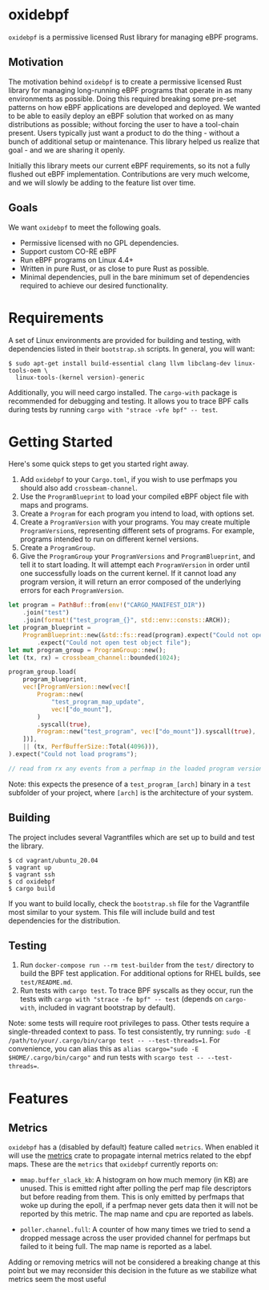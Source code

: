 # oxidebpf

`oxidebpf` is a permissive licensed Rust library for managing eBPF programs.

## Motivation

The motivation behind `oxidebpf` is to create a permissive licensed Rust library
for managing long-running eBPF programs that operate in as many environments
as possible. Doing this required breaking some pre-set patterns on how eBPF
applications are developed and deployed. We wanted to be able to easily deploy
an eBPF solution that worked on as many distributions as possible; without forcing
the user to have a tool-chain present. Users typically just want a product to do
the thing - without a bunch of additional setup or maintenance. This library
helped us realize that goal - and we are sharing it openly.

Initially this library meets our current eBPF requirements, so its not a fully
flushed out eBPF implementation. Contributions are very much welcome, and we will
slowly be adding to the feature list over time.

## Goals

We want `oxidebpf` to meet the following goals.

*  Permissive licensed with no GPL dependencies.
*  Support custom CO-RE eBPF
*  Run eBPF programs on Linux 4.4+
*  Written in pure Rust, or as close to pure Rust as possible.
*  Minimal dependencies, pull in the bare minimum set of dependencies required
to achieve our desired functionality.

# Requirements

A set of Linux environments are provided for building and testing, with dependencies
listed in their `bootstrap.sh` scripts. In general, you will want:

```
$ sudo apt-get install build-essential clang llvm libclang-dev linux-tools-oem \
  linux-tools-(kernel version)-generic
```

Additionally, you will need cargo installed. The `cargo-with` package is recommended
for debugging and testing. It allows you to trace BPF calls during tests by running
`cargo with "strace -vfe bpf" -- test`.

# Getting Started

Here's some quick steps to get you started right away.

1. Add `oxidebpf` to your `Cargo.toml`, if you wish to use perfmaps you should
also add `crossbeam-channel`.
2. Use the `ProgramBlueprint` to load your compiled eBPF object file with
maps and programs.
3. Create a `Program` for each program you intend to load, with options set.
4. Create a `ProgramVersion` with your programs. You may create
multiple `ProgramVersion`s, representing different sets of
programs. For example, programs intended to run on different kernel versions.
5. Create a `ProgramGroup`.
6. Give the `ProgramGroup` your `ProgramVersions` and `ProgramBlueprint`, and
tell it to start loading. It will attempt each `ProgramVersion` in order until
one successfully loads on the current kernel. If it cannot load any program
version, it will return an error composed of the underlying errors for each
`ProgramVersion`.

```rust
let program = PathBuf::from(env!("CARGO_MANIFEST_DIR"))
    .join("test")
    .join(format!("test_program_{}", std::env::consts::ARCH));
let program_blueprint =
    ProgramBlueprint::new(&std::fs::read(program).expect("Could not open file"), None)
        .expect("Could not open test object file");
let mut program_group = ProgramGroup::new();
let (tx, rx) = crossbeam_channel::bounded(1024);

program_group.load(
    program_blueprint,
    vec![ProgramVersion::new(vec![
        Program::new(
            "test_program_map_update",
            vec!["do_mount"],
        )
        .syscall(true),
        Program::new("test_program", vec!["do_mount"]).syscall(true),
    ])],
    || (tx, PerfBufferSize::Total(4096))),
).expect("Could not load programs");

// read from rx any events from a perfmap in the loaded program version

```

Note: this expects the presence of a `test_program_[arch]` binary in a `test` subfolder
of your project, where `[arch]` is the architecture of your system.

## Building

The project includes several Vagrantfiles which are set up to build and test the library.

```
$ cd vagrant/ubuntu_20.04
$ vagrant up
$ vagrant ssh
$ cd oxidebpf
$ cargo build
```

If you want to build locally, check the `bootstrap.sh` file for the Vagrantfile most
similar to your system. This file will include build and test dependencies for the
distribution.

## Testing

1. Run `docker-compose run --rm test-builder` from the `test/` directory to build the BPF test application. For additional options for RHEL builds, see `test/README.md`.
2. Run tests with `cargo test`. To trace BPF syscalls as they occur, run
   the tests with `cargo with "strace -fe bpf" -- test` (depends on `cargo-with`, included in
   vagrant bootstrap by default).

Note: some tests will require root privileges to pass. Other tests require a single-threaded context
to pass. To test consistently, try running: `sudo -E /path/to/your/.cargo/bin/cargo test -- --test-threads=1`.
For convenience, you can alias this as `alias scargo="sudo -E $HOME/.cargo/bin/cargo"` and run tests with
`scargo test -- --test-threads=`.

# Features

## Metrics

`oxidebpf` has a (disabled by default) feature called `metrics`. When
enabled it will use the [metrics] crate to propagate internal metrics
related to the ebpf maps. These are the `metrics` that `oxidebpf`
currently reports on:

* `mmap.buffer_slack_kb`: A histogram on how much memory (in KB) are
  unused. This is emitted right after polling the perf map file
  descriptors but before reading from them. This is only emitted by
  perfmaps that woke up during the epoll, if a perfmap never gets data
  then it will not be reported by this metric. The map name and cpu
  are reported as labels.

* `poller.channel.full`: A counter of how many times we tried to send
  a dropped message across the user provided channel for perfmaps but
  failed to it being full. The map name is reported as a label.

Adding or removing metrics will not be considered a breaking change at
this point but we may reconsider this decision in the future as we
stabilize what metrics seem the most useful

[metrics]: https://docs.rs/metrics/latest/metrics/
